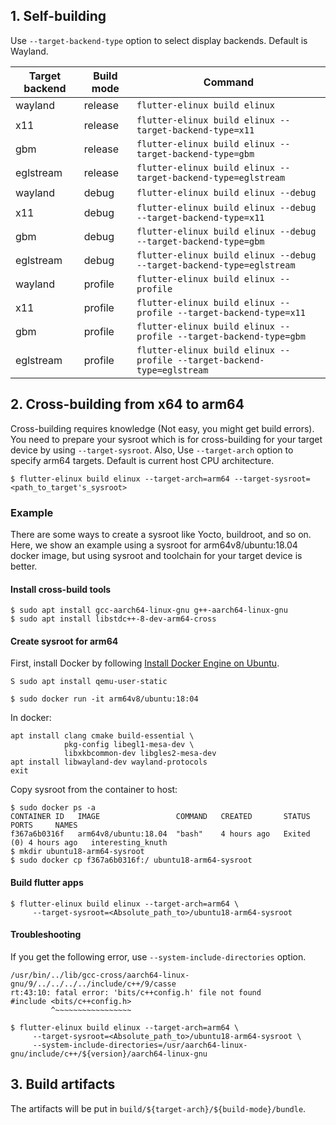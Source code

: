 ## 1. Self-building
Use `--target-backend-type` option to select display backends. Default is Wayland.

|Target backend|Build mode| Command |
| ------------ | -------- | ------- |
| wayland      | release  | `flutter-elinux build elinux` |
| x11          | release  | `flutter-elinux build elinux --target-backend-type=x11` |
| gbm          | release  | `flutter-elinux build elinux --target-backend-type=gbm` |
| eglstream    | release  | `flutter-elinux build elinux --target-backend-type=eglstream` |
| wayland      | debug    | `flutter-elinux build elinux --debug` |
| x11          | debug    | `flutter-elinux build elinux --debug --target-backend-type=x11` |
| gbm          | debug    | `flutter-elinux build elinux --debug --target-backend-type=gbm` |
| eglstream    | debug    | `flutter-elinux build elinux --debug --target-backend-type=eglstream` |
| wayland      | profile  | `flutter-elinux build elinux --profile` |
| x11          | profile  | `flutter-elinux build elinux --profile --target-backend-type=x11` |
| gbm          | profile  | `flutter-elinux build elinux --profile --target-backend-type=gbm` |
| eglstream    | profile  | `flutter-elinux build elinux --profile --target-backend-type=eglstream` |

## 2. Cross-building from x64 to arm64
Cross-building requires knowledge (Not easy, you might get build errors). You need to prepare your sysroot which is for cross-building for your target device by using `--target-sysroot`. Also, Use `--target-arch` option to specify arm64 targets. Default is current host CPU architecture. 

```Shell
$ flutter-elinux build elinux --target-arch=arm64 --target-sysroot=<path_to_target's_sysroot>
```

### Example
There are some ways to create a sysroot like Yocto, buildroot, and so on. Here, we show an example using a sysroot for arm64v8/ubuntu:18.04 docker image, but using sysroot and toolchain for your target device is better.

#### Install cross-build tools
```Shell
$ sudo apt install gcc-aarch64-linux-gnu g++-aarch64-linux-gnu
$ sudo apt install libstdc++-8-dev-arm64-cross
```

#### Create sysroot for arm64
First, install Docker by following [Install Docker Engine on Ubuntu](https://docs.docker.com/engine/install/ubuntu/).

```Shell
S sudo apt install qemu-user-static
```

```Shell
$ sudo docker run -it arm64v8/ubuntu:18:04
```

In docker:
```Shell
apt install clang cmake build-essential \
            pkg-config libegl1-mesa-dev \
            libxkbcommon-dev libgles2-mesa-dev
apt install libwayland-dev wayland-protocols
exit
```

Copy sysroot from the container to host:
```Shell
$ sudo docker ps -a
CONTAINER ID   IMAGE                 COMMAND   CREATED       STATUS                   PORTS     NAMES
f367a6b0316f   arm64v8/ubuntu:18.04  "bash"    4 hours ago   Exited (0) 4 hours ago   interesting_knuth
$ mkdir ubuntu18-arm64-sysroot
$ sudo docker cp f367a6b0316f:/ ubuntu18-arm64-sysroot
```

#### Build flutter apps
```Shell
$ flutter-elinux build elinux --target-arch=arm64 \
     --target-sysroot=<Absolute_path_to>/ubuntu18-arm64-sysroot
```

#### Troubleshooting
If you get the following error, use `--system-include-directories` option.
```
/usr/bin/../lib/gcc-cross/aarch64-linux-gnu/9/../../../../include/c++/9/casse
rt:43:10: fatal error: 'bits/c++config.h' file not found
#include <bits/c++config.h>
         ^~~~~~~~~~~~~~~~~~
```

```Shell
$ flutter-elinux build elinux --target-arch=arm64 \
     --target-sysroot=<Absolute_path_to>/ubuntu18-arm64-sysroot \
     --system-include-directories=/usr/aarch64-linux-gnu/include/c++/${version}/aarch64-linux-gnu
```

## 3. Build artifacts
The artifacts will be put in `build/${target-arch}/${build-mode}/bundle`.